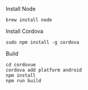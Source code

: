 Install Node
```
brew install node
```

Install Cordova
```
sudo npm install -g cordova
```

Build
```
cd cordovue
cordova add platform android
npm install
npm run build
```


